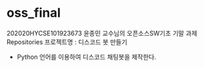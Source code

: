 # oss_final
202020HYCSE101923673 윤종민 교수님의 오픈소스SW기초 기말 과제 Repositories
프로젝트명 : 디스코드 봇 만들기
- Python 언어를 이용하여 디스코드 채팅봇을 제작한다.
